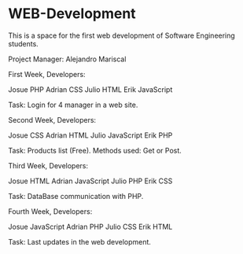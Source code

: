 # WEB-Development
This is a space for the first web development of Software Engineering students.

Project Manager:
Alejandro Mariscal

First Week, Developers:

Josue      PHP
Adrian     CSS
Julio      HTML
Erik       JavaScript

Task:
Login for 4 manager in a web site.

Second Week, Developers:

Josue      CSS
Adrian     HTML
Julio      JavaScript
Erik       PHP

Task:
Products list (Free).
Methods used: Get or Post.

Third Week, Developers:

Josue      HTML
Adrian     JavaScript
Julio      PHP
Erik       CSS

Task:
DataBase communication with PHP.

Fourth Week, Developers:

Josue      JavaScript
Adrian     PHP
Julio      CSS
Erik       HTML

Task:
Last updates in the web development.
